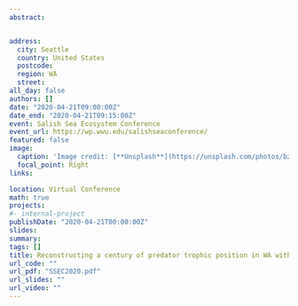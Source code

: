 ```yaml
---
abstract:


address:
  city: Seattle
  country: United States
  postcode: 
  region: WA
  street: 
all_day: false
authors: []
date: "2020-04-21T09:00:00Z"
date_end: "2020-04-21T09:15:00Z"
event: Salish Sea Ecosystem Conference
event_url: https://wp.wwu.edu/salishseaconference/
featured: false
image:
  caption: 'Image credit: [**Unsplash**](https://unsplash.com/photos/bzdhc5b3Bxs)'
  focal_point: Right
links:

location: Virtual Conference
math: true
projects:
#- internal-project
publishDate: "2020-04-21T00:00:00Z"
slides: 
summary: 
tags: []
title: Reconstructing a century of predator trophic position in WA with archival harbor seal bone
url_code: ""
url_pdf: "SSEC2020.pdf"
url_slides: ""
url_video: ""
---
```


